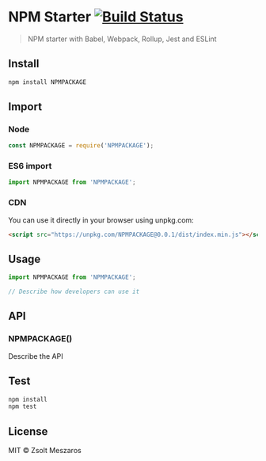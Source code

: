 # NPM Starter [![Build Status](https://img.shields.io/travis/zsoltime/npm-starter.svg?style=flat-square)](https://travis-ci.org/zsoltime/npm-starter)

> NPM starter with Babel, Webpack, Rollup, Jest and ESLint

## Install

```bash
npm install NPMPACKAGE
```

## Import

### Node

```javascript
const NPMPACKAGE = require('NPMPACKAGE');
```

### ES6 import

```javascript
import NPMPACKAGE from 'NPMPACKAGE';
```

### CDN

You can use it directly in your browser using unpkg.com:

```html
<script src="https://unpkg.com/NPMPACKAGE@0.0.1/dist/index.min.js"></script>
```

## Usage

```javascript
import NPMPACKAGE from 'NPMPACKAGE';

// Describe how developers can use it
```

## API

### NPMPACKAGE()

Describe the API

## Test

```bash
npm install
npm test
```

## License

MIT © Zsolt Meszaros
